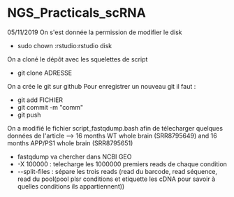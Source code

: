 # NGS_Practicals_scRNA

05/11/2019
On s'est donnée la permission de modifier le disk
- sudo chown :rstudio:rstudio disk

On a cloné le dépôt avec les squelettes de script 
- git clone ADRESSE

On a crée le git sur github
Pour enregistrer un nouveau git il faut : 
- git add FICHIER
- git commit -m "comm"
- git push 

On a modifié le fichier script_fastqdump.bash afin de télecharger quelques données de l'article 
--> 16 months WT whole brain (SRR8795649) and 16 months APP/PS1 whole brain (SRR8795651)
- fastqdump va chercher dans NCBI GEO
- -X 100000 : telecharge les 1000000 premiers reads de chaque condition
- --split-files : sépare les trois reads (read du barcode, read séquence, read du pool(pool plsr conditions et etiquette les cDNA pour savoir à quelles conditions ils appartiennent))
